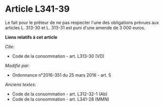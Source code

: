 # Article L341-39

Le fait pour le prêteur de ne pas respecter l'une des obligations prévues aux articles L. 313-30 et L. 313-31 est puni d'une
amende de 3 000 euros.

**Liens relatifs à cet article**

_Cite_:

  - Code de la consommation - art. L313-30 (VD)

_Modifié par_:

  - Ordonnance n°2016-351 du 25 mars 2016 - art. 5

_Anciens textes_:

  - Code de la consommation - art. L312-32-1 (Ab)
  - Code de la consommation - art. L341-28 (MMN)
